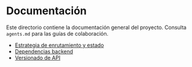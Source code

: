 # Documentación

Este directorio contiene la documentación general del proyecto. Consulta `agents.md` para las guías de colaboración.

- [Estrategia de enrutamiento y estado](routing-estado.md)
- [Dependencias backend](backend-dependencies.md)
- [Versionado de API](api-versioning.md)
